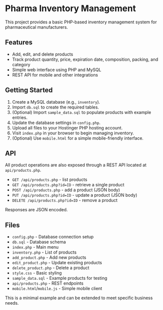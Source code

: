 # Pharma Inventory Management

This project provides a basic PHP-based inventory management system for pharmaceutical manufacturers.

## Features

- Add, edit, and delete products
- Track product quantity, price, expiration date, composition, packing, and category
- Simple web interface using PHP and MySQL
- REST API for mobile and other integrations

## Getting Started

1. Create a MySQL database (e.g., `inventory`).
2. Import `db.sql` to create the required tables.
3. (Optional) Import `sample_data.sql` to populate products with example entries.
4. Update the database settings in `config.php`.
5. Upload all files to your Hostinger PHP hosting account.
6. Visit `index.php` in your browser to begin managing inventory.
7. (Optional) Use `mobile.html` for a simple mobile-friendly interface.

## API

All product operations are also exposed through a REST API located at `api/products.php`.

- `GET /api/products.php` - list products
- `GET /api/products.php?id=ID` - retrieve a single product
- `POST /api/products.php` - add a product (JSON body)
- `PUT /api/products.php?id=ID` - update a product (JSON body)
- `DELETE /api/products.php?id=ID` - remove a product

Responses are JSON encoded.

## Files

- `config.php` - Database connection setup
- `db.sql` - Database schema
- `index.php` - Main menu
- `inventory.php` - List of products
- `add_product.php` - Add new products
- `edit_product.php` - Update existing products
- `delete_product.php` - Delete a product
- `style.css` - Basic styling
- `sample_data.sql` - Example products for testing
- `api/products.php` - REST endpoints
- `mobile.html`/`mobile.js` - Simple mobile client

This is a minimal example and can be extended to meet specific business needs.
